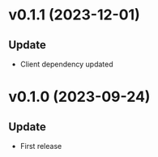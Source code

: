 # v0.1.1 (2023-12-01)

## Update

- Client dependency updated

# v0.1.0 (2023-09-24)

## Update

- First release

